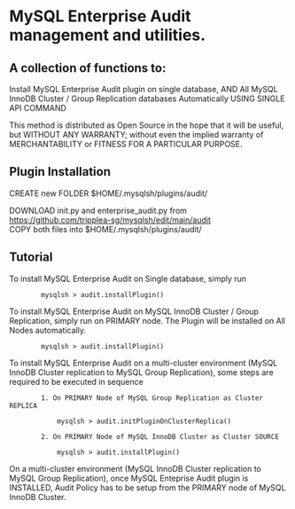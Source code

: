 # MySQL Enterprise Audit management and utilities.
    
## A collection of functions to:

Install MySQL Enterprise Audit plugin on single database, AND All MySQL InnoDB Cluster / Group Replication databases Automatically USING SINGLE API COMMAND </br>

This method is distributed as Open Source in the hope that it will be useful, but WITHOUT ANY WARRANTY; without even the implied warranty of MERCHANTABILITY or FITNESS FOR A PARTICULAR PURPOSE.

## Plugin Installation

CREATE new FOLDER $HOME/.mysqlsh/plugins/audit/

DOWNLOAD init.py and enterprise_audit.py from https://github.com/tripplea-sg/mysqlsh/edit/main/audit </br>
COPY both files into $HOME/.mysqlsh/plugins/audit/

## Tutorial

To install MySQL Enterprise Audit on Single database, simply run
        
            mysqlsh > audit.installPlugin()

To install MySQL Enterprise Audit on MySQL InnoDB Cluster / Group Replication, simply run on PRIMARY node. The Plugin will be installed on All Nodes automatically.

            mysqlsh > audit.installPlugin()
        
To install MySQL Enterprise Audit on a multi-cluster environment (MySQL InnoDB Cluster replication to MySQL Group Replication), some steps are required to be executed in sequence

            1. On PRIMARY Node of MySQL Group Replication as Cluster REPLICA
                
                mysqlsh > audit.initPluginOnClusterReplica()

            2. On PRIMARY Node of MySQL InnoDB Cluster as Cluster SOURCE
                
                mysqlsh > audit.installPlugin()

On a multi-cluster environment (MySQL InnoDB Cluster replication to MySQL Group Replication), once MySQL Enteprise Audit plugin is INSTALLED, Audit Policy has to be setup from the PRIMARY node of MySQL InnoDB Cluster.
